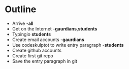 # Outline
* Arrive -**all**
* Get on the Internet -**gaurdians**,**students**
* Typingio **students**
* Create email accounts -**gaurdians**
* Use codeskulptot to write entry paragraph -**students**
* Create github accounts
* Create first git repo
* Save the entry paragraph in git

